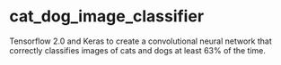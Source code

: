 # cat_dog_image_classifier
Tensorflow 2.0 and Keras to create a convolutional neural network that correctly classifies images of cats and dogs at least 63% of the time. 
